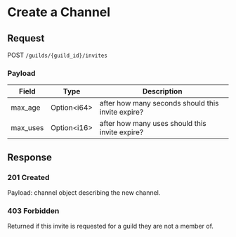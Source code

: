 # Create a Channel

## Request
POST `/guilds/{guild_id}/invites`

### Payload
| Field    | Type         | Description                                       |
|----------|--------------|---------------------------------------------------|
| max_age  | Option\<i64> | after how many seconds should this invite expire? |
| max_uses | Option\<i16> | after how many uses should this invite expire?    |

## Response
### 201 Created
Payload: channel object describing the new channel.

### 403 Forbidden
Returned if this invite is requested for a guild they are not a member of.
